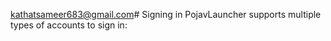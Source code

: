 kathatsameer683@gmail.com# Signing in
PojavLauncher supports multiple types of accounts to sign in:  

## 
